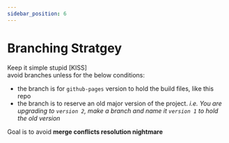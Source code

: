 ```yaml
---
sidebar_position: 6
---
```


# Branching Stratgey

Keep it simple stupid [KISS]  
avoid branches unless for the below conditions:  

- the branch is for `github-pages` version to hold the build files, like this repo
- the branch is to reserve an old major version of the project. _i.e. You are upgrading to `version 2`, make a branch and name it `version 1` to hold the old version_  
  
Goal is to avoid __merge conflicts resolution nightmare__
